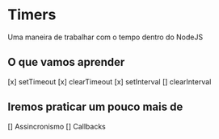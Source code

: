 # Timers

Uma maneira de trabalhar com o tempo dentro do NodeJS

## O que vamos aprender

[x] setTimeout
[x] clearTimeout
[x] setInterval
[] clearInterval

## Iremos praticar um pouco mais de

[] Assincronismo
[] Callbacks
